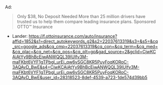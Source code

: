 Ad:
>Only $38, No Deposit Needed
>More than 25 million drivers have trusted us to help them compare leading insurance plans.
>Sponsored
>OTTO™ Insurance

- Lander: https://f.ottoinsurance.com/auto/insurance?affid=1852&s1=direct_autokeywords_g2&s2=22037613319&s3=&s5=&cq_src=google_ads&cq_cmp=22037613319&cq_con=&cq_term=&cq_med=&cq_plac=&cq_net=&cq_pos=&cq_plt=gp&gad_source=2&gclid=CjwKCAiAtYy9BhBcEiwANWQQL39IUlfv3M-maFKbt6VYF1gTPbgl_urEj_qw6vSGC8KR5PuyFoqKORoC-3AQAvD_BwE&s4=CjwKCAiAtYy9BhBcEiwANWQQL39IUlfv3M-maFKbt6VYF1gTPbgl_urEj_qw6vSGC8KR5PuyFoqKORoC-3AQAvD_BwE&user_id=28318523-8def-4539-a723-1de574d39bb5
